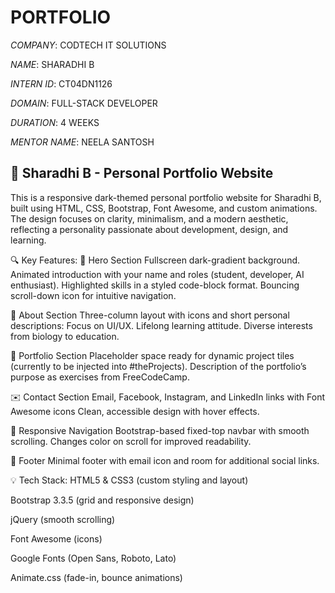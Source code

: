 # PORTFOLIO

*COMPANY*: CODTECH IT SOLUTIONS

*NAME*: SHARADHI B

*INTERN ID*: CT04DN1126

*DOMAIN*: FULL-STACK DEVELOPER  

*DURATION*: 4 WEEKS

*MENTOR NAME*: NEELA SANTOSH

## 💼 Sharadhi B - Personal Portfolio Website
This is a responsive dark-themed personal portfolio website for Sharadhi B, built using HTML, CSS, Bootstrap, Font Awesome, and custom animations. The design focuses on clarity, minimalism, and a modern aesthetic, reflecting a personality passionate about development, design, and learning.

🔍 Key Features:
🌌 Hero Section
Fullscreen dark-gradient background.
Animated introduction with your name and roles (student, developer, AI enthusiast).
Highlighted skills in a styled code-block format.
Bouncing scroll-down icon for intuitive navigation.

📌 About Section
Three-column layout with icons and short personal descriptions:
Focus on UI/UX.
Lifelong learning attitude.
Diverse interests from biology to education.

🎨 Portfolio Section
Placeholder space ready for dynamic project tiles (currently to be injected into #theProjects).
Description of the portfolio’s purpose as exercises from FreeCodeCamp.

✉️ Contact Section
Email, Facebook, Instagram, and LinkedIn links with Font Awesome icons
Clean, accessible design with hover effects.

📱 Responsive Navigation
Bootstrap-based fixed-top navbar with smooth scrolling.
Changes color on scroll for improved readability.

🧾 Footer
Minimal footer with email icon and room for additional social links.

💡 Tech Stack:
HTML5 & CSS3 (custom styling and layout)

Bootstrap 3.3.5 (grid and responsive design)

jQuery (smooth scrolling)

Font Awesome (icons)

Google Fonts (Open Sans, Roboto, Lato)

Animate.css (fade-in, bounce animations)
